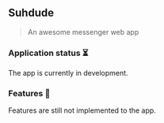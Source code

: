 ## Suhdude

> An awesome messenger web app

### Application status :hourglass_flowing_sand:

The app is currently in development.

### Features :hammer:

Features are still not implemented to the app.
